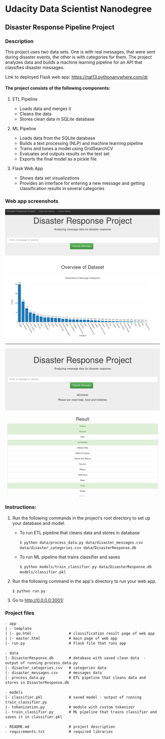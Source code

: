 # Udacity Data Scientist Nanodegree

## Disaster Response Pipeline Project


### Description

This project uses two data sets. One is with real messages, that were sent during disaster events, the other is with categories for them. The project analyzes data and builds a machine learning pipeline for an API that classifies disaster messages.  

Link to deployed Flask web app: https://nat13.pythonanywhere.com/dr 

#### The project consists of the following components:

1. ETL Pipeline
    - Loads data and merges it
    - Cleans the data
    - Stores clean data in SQLite database

2. ML Pipeline
    - Loads data from the SQLite database
    - Builds a text processing (NLP) and machine learning pipeline
    - Trains and tunes a model using GridSearchCV
    - Evaluates and outputs results on the test set
    - Exports the final model as a pickle file

3. Flask Web App
    - Shows data set visualizations
    - Provides an interface for entering a new message and getting classification results in several categories


### Web app screenshots
![Overview of Dataset](screenshots/1.png)

---

![Category prediction](screenshots/2.png)


### Instructions:
1. Run the following commands in the project's root directory to set up your database and model.

    - To run ETL pipeline that cleans data and stores in database

        `$ python data/process_data.py data/disaster_messages.csv data/disaster_categories.csv data/DisasterResponse.db`

    - To run ML pipeline that trains classifier and saves

        `$ python models/train_classifier.py data/DisasterResponse.db models/classifier.pkl`

2. Run the following command in the app's directory to run your web app.

    `$ python run.py`

3. Go to http://0.0.0.0:3001/


### Project files

    - app
    | - template
    | |- go.html                 # classification result page of web app
    | |- master.html             # main page of web app
    |- run.py                    # Flask file that runs app

    - data
    |- DisasterResponse.db       # database with saved clean data  - output of running process_data.py
    |- disaster_categories.csv   # categories data
    |- disaster_messages.csv     # messages data
    |- process_data.py           # ETL pipeline that cleans data and stores in DisasterResponse.db

    - models
    |- classifier.pkl            # saved model - output of running train_classifier.py
    |- tokenization.py           # module with custom tokenizer
    |- train_classifier.py       # ML pipeline that trains classifier and saves it in classifier.pkl

    - README.md                  # project description
    - requirements.txt           # required libraries

